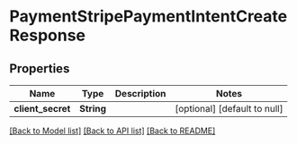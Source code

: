 # PaymentStripePaymentIntentCreateResponse

## Properties
Name | Type | Description | Notes
------------ | ------------- | ------------- | -------------
**client_secret** | **String** |  | [optional] [default to null]

[[Back to Model list]](../README.md#documentation-for-models) [[Back to API list]](../README.md#documentation-for-api-endpoints) [[Back to README]](../README.md)


